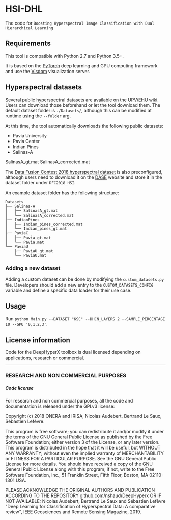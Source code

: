 # HSI-DHL
The code for `Boosting Hyperspectral Image Classification with Dual Hierarchical Learning`

## Requirements

This tool is compatible with Python 2.7 and Python 3.5+.

It is based on the [PyTorch](http://pytorch.org/) deep learning and GPU computing framework and use the [Visdom](https://github.com/facebookresearch/visdom) visualization server.

## Hyperspectral datasets

Several public hyperspectral datasets are available on the [UPV/EHU](http://www.ehu.eus/ccwintco/index.php?title=Hyperspectral_Remote_Sensing_Scenes) wiki. Users can download those beforehand or let the tool download them. The default dataset folder is `./Datasets/`, although this can be modified at runtime using the `--folder` arg.

At this time, the tool automatically downloads the following public datasets:
  * Pavia University
  * Pavia Center
  * Indian Pines
  * Salinas-A

SalinasA_gt.mat
SalinasA_corrected.mat

The [Data Fusion Contest 2018 hyperspectral dataset]() is also preconfigured, although users need to download it on the [DASE](http://dase.ticinumaerospace.com/) website and store it in the dataset folder under `DFC2018_HSI`.

An example dataset folder has the following structure:
```
Datasets
├── Salinas-A
│   ├── SalinasA_gt.mat
│   └── SalinasA_corrected.mat
├── IndianPines
│   ├── Indian_pines_corrected.mat
│   └── Indian_pines_gt.mat
├── PaviaC
│   ├── Pavia_gt.mat
│   └── Pavia.mat
└── PaviaU
    ├── PaviaU_gt.mat
    └── PaviaU.mat
```

### Adding a new dataset

Adding a custom dataset can be done by modifying the `custom_datasets.py` file. Developers should add a new entry to the `CUSTOM_DATASETS_CONFIG` variable and define a specific data loader for their use case.

## Usage

Run `python Main.py --DATASET "KSC" --DHCN_LAYERS 2 --SAMPLE_PERCENTAGE 10 --GPU '0,1,2,3'`.

## License information

Code for the DeepHyperX toolbox is dual licensed depending on applications, research or commercial.

---

### RESEARCH AND NON COMMERCIAL PURPOSES

##### Code license

For research and non commercial purposes, all the code and documentation is released under the GPLv3 license:

Copyright (c) 2018 ONERA and IRISA, Nicolas Audebert, Bertrand Le Saux, Sébastien Lefèvre.

This program is free software; you can redistribute it and/or modify it under the terms of the GNU General Public License as published by the Free Software Foundation; either version 3 of the License, or any later version. This program is distributed in the hope that it will be useful, but WITHOUT ANY WARRANTY; without even the implied warranty of MERCHANTABILITY or FITNESS FOR A PARTICULAR PURPOSE. See the GNU General Public License for more details. You should have received a copy of the GNU General Public License along with this program; if not, write to the Free Software Foundation, Inc., 51 Franklin Street, Fifth Floor, Boston, MA 02110-1301 USA.

PLEASE ACKNOWLEDGE THE ORIGINAL AUTHORS AND PUBLICATION ACCORDING TO THE REPOSITORY github.com/nshaud/DeepHyperx OR IF NOT AVAILABLE:
Nicolas Audebert, Bertrand Le Saux and Sébastien Lefèvre
"Deep Learning for Classification of Hyperspectral Data: A comparative review",
IEEE Geosciences and Remote Sensing Magazine, 2019.
